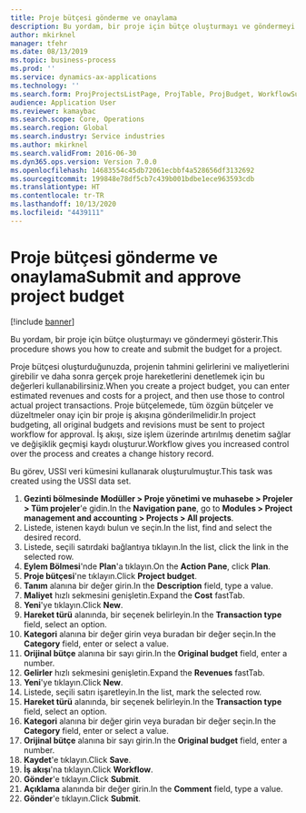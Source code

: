```yaml
---
title: Proje bütçesi gönderme ve onaylama
description: Bu yordam, bir proje için bütçe oluşturmayı ve göndermeyi gösterir.
author: mkirknel
manager: tfehr
ms.date: 08/13/2019
ms.topic: business-process
ms.prod: ''
ms.service: dynamics-ax-applications
ms.technology: ''
ms.search.form: ProjProjectsListPage, ProjTable, ProjBudget, WorkflowSubmitDialog
audience: Application User
ms.reviewer: kamaybac
ms.search.scope: Core, Operations
ms.search.region: Global
ms.search.industry: Service industries
ms.author: mkirknel
ms.search.validFrom: 2016-06-30
ms.dyn365.ops.version: Version 7.0.0
ms.openlocfilehash: 14683554c45db72061ecbbf4a528656df3132692
ms.sourcegitcommit: 199848e78df5cb7c439b001bdbe1ece963593cdb
ms.translationtype: HT
ms.contentlocale: tr-TR
ms.lasthandoff: 10/13/2020
ms.locfileid: "4439111"
---
```

# <a name="submit-and-approve-project-budget"></a><span data-ttu-id="3415b-103">Proje bütçesi gönderme ve onaylama</span><span class="sxs-lookup"><span data-stu-id="3415b-103">Submit and approve project budget</span></span>

[!include [banner](../../includes/banner.md)]

<span data-ttu-id="3415b-104">Bu yordam, bir proje için bütçe oluşturmayı ve göndermeyi gösterir.</span><span class="sxs-lookup"><span data-stu-id="3415b-104">This procedure shows you how to create and submit the budget for a project.</span></span> 

<span data-ttu-id="3415b-105">Proje bütçesi oluşturduğunuzda, projenin tahmini gelirlerini ve maliyetlerini girebilir ve daha sonra gerçek proje hareketlerini denetlemek için bu değerleri kullanabilirsiniz.</span><span class="sxs-lookup"><span data-stu-id="3415b-105">When you create a project budget, you can enter estimated revenues and costs for a project, and then use those to control actual project transactions.</span></span> <span data-ttu-id="3415b-106">Proje bütçelemede, tüm özgün bütçeler ve düzeltmeler onay için bir proje iş akışına gönderilmelidir.</span><span class="sxs-lookup"><span data-stu-id="3415b-106">In project budgeting, all original budgets and revisions must be sent to project workflow for approval.</span></span> <span data-ttu-id="3415b-107">İş akışı, size işlem üzerinde artırılmış denetim sağlar ve değişiklik geçmişi kaydı oluşturur.</span><span class="sxs-lookup"><span data-stu-id="3415b-107">Workflow gives you increased control over the process and creates a change history record.</span></span>

<span data-ttu-id="3415b-108">Bu görev, USSI veri kümesini kullanarak oluşturulmuştur.</span><span class="sxs-lookup"><span data-stu-id="3415b-108">This task was created using the USSI data set.</span></span>

1. <span data-ttu-id="3415b-109">**Gezinti bölmesinde** **Modüller > Proje yönetimi ve muhasebe > Projeler > Tüm projeler**'e gidin.</span><span class="sxs-lookup"><span data-stu-id="3415b-109">In the **Navigation pane**, go to **Modules > Project management and accounting > Projects > All projects**.</span></span>
2. <span data-ttu-id="3415b-110">Listede, istenen kaydı bulun ve seçin.</span><span class="sxs-lookup"><span data-stu-id="3415b-110">In the list, find and select the desired record.</span></span>
3. <span data-ttu-id="3415b-111">Listede, seçili satırdaki bağlantıya tıklayın.</span><span class="sxs-lookup"><span data-stu-id="3415b-111">In the list, click the link in the selected row.</span></span>
4. <span data-ttu-id="3415b-112">**Eylem Bölmesi**'nde **Plan**'a tıklayın.</span><span class="sxs-lookup"><span data-stu-id="3415b-112">On the **Action Pane**, click **Plan**.</span></span>
5. <span data-ttu-id="3415b-113">**Proje bütçesi**'ne tıklayın.</span><span class="sxs-lookup"><span data-stu-id="3415b-113">Click **Project budget**.</span></span>
6. <span data-ttu-id="3415b-114">**Tanım** alanına bir değer girin.</span><span class="sxs-lookup"><span data-stu-id="3415b-114">In the **Description** field, type a value.</span></span>
7. <span data-ttu-id="3415b-115">**Maliyet** hızlı sekmesini genişletin.</span><span class="sxs-lookup"><span data-stu-id="3415b-115">Expand the **Cost** fastTab.</span></span>
8. <span data-ttu-id="3415b-116">**Yeni**'ye tıklayın.</span><span class="sxs-lookup"><span data-stu-id="3415b-116">Click **New**.</span></span>
9. <span data-ttu-id="3415b-117">**Hareket türü** alanında, bir seçenek belirleyin.</span><span class="sxs-lookup"><span data-stu-id="3415b-117">In the **Transaction type** field, select an option.</span></span>
10. <span data-ttu-id="3415b-118">**Kategori** alanına bir değer girin veya buradan bir değer seçin.</span><span class="sxs-lookup"><span data-stu-id="3415b-118">In the **Category** field, enter or select a value.</span></span>
11. <span data-ttu-id="3415b-119">**Orijinal bütçe** alanına bir sayı girin.</span><span class="sxs-lookup"><span data-stu-id="3415b-119">In the **Original budget** field, enter a number.</span></span>
12. <span data-ttu-id="3415b-120">**Gelirler** hızlı sekmesini genişletin.</span><span class="sxs-lookup"><span data-stu-id="3415b-120">Expand the **Revenues** fastTab.</span></span>
13. <span data-ttu-id="3415b-121">**Yeni**'ye tıklayın.</span><span class="sxs-lookup"><span data-stu-id="3415b-121">Click **New**.</span></span>
14. <span data-ttu-id="3415b-122">Listede, seçili satırı işaretleyin.</span><span class="sxs-lookup"><span data-stu-id="3415b-122">In the list, mark the selected row.</span></span>
15. <span data-ttu-id="3415b-123">**Hareket türü** alanında, bir seçenek belirleyin.</span><span class="sxs-lookup"><span data-stu-id="3415b-123">In the **Transaction type** field, select an option.</span></span>
16. <span data-ttu-id="3415b-124">**Kategori** alanına bir değer girin veya buradan bir değer seçin.</span><span class="sxs-lookup"><span data-stu-id="3415b-124">In the **Category** field, enter or select a value.</span></span>
17. <span data-ttu-id="3415b-125">**Orijinal bütçe** alanına bir sayı girin.</span><span class="sxs-lookup"><span data-stu-id="3415b-125">In the **Original budget** field, enter a number.</span></span>
18. <span data-ttu-id="3415b-126">**Kaydet**'e tıklayın.</span><span class="sxs-lookup"><span data-stu-id="3415b-126">Click **Save**.</span></span>
19. <span data-ttu-id="3415b-127">**İş akışı**'na tıklayın.</span><span class="sxs-lookup"><span data-stu-id="3415b-127">Click **Workflow**.</span></span>
20. <span data-ttu-id="3415b-128">**Gönder**'e tıklayın.</span><span class="sxs-lookup"><span data-stu-id="3415b-128">Click **Submit**.</span></span>
21. <span data-ttu-id="3415b-129">**Açıklama** alanında bir değer girin.</span><span class="sxs-lookup"><span data-stu-id="3415b-129">In the **Comment** field, type a value.</span></span>
22. <span data-ttu-id="3415b-130">**Gönder**'e tıklayın.</span><span class="sxs-lookup"><span data-stu-id="3415b-130">Click **Submit**.</span></span>

